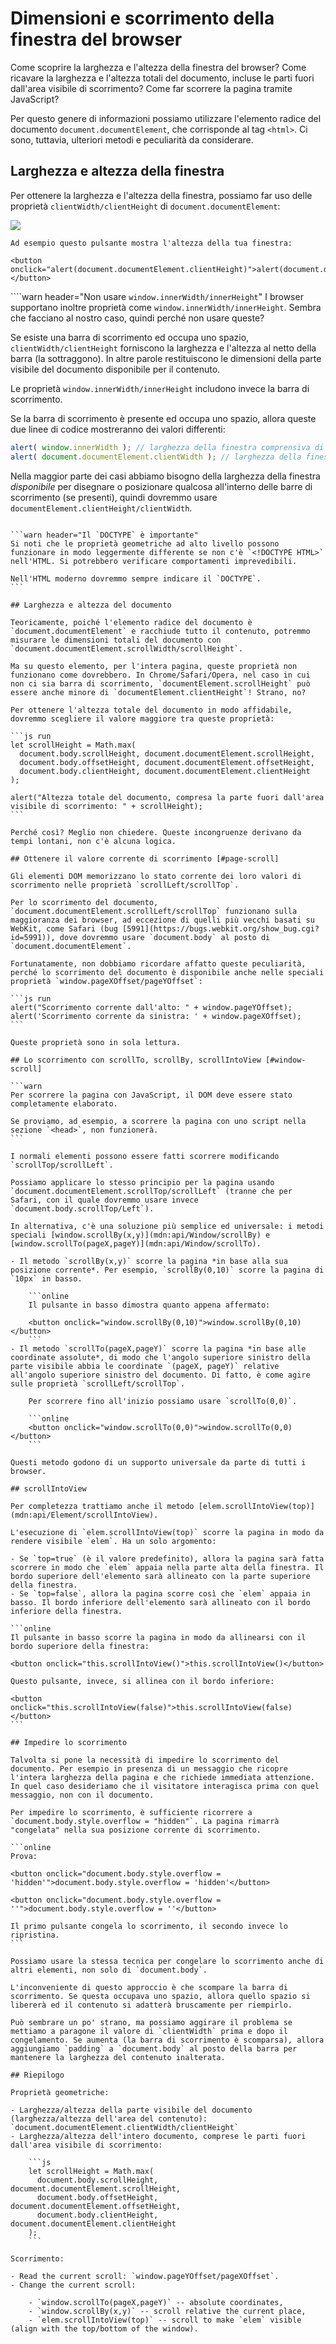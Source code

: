 # Dimensioni e scorrimento della finestra del browser

Come scoprire la larghezza e l'altezza della finestra del browser? Come ricavare la larghezza e l'altezza totali del documento, incluse le parti fuori dall'area visibile di scorrimento? Come far scorrere la pagina tramite JavaScript?

Per questo genere di informazioni possiamo utilizzare l'elemento radice del documento `document.documentElement`, che corrisponde al tag `<html>`. Ci sono, tuttavia, ulteriori metodi e peculiarità da considerare.

## Larghezza e altezza della finestra

Per ottenere la larghezza e l'altezza della finestra, possiamo far uso delle proprietà `clientWidth/clientHeight` di `document.documentElement`:

![](document-client-width-height.svg)

```online
Ad esempio questo pulsante mostra l'altezza della tua finestra:

<button onclick="alert(document.documentElement.clientHeight)">alert(document.documentElement.clientHeight)</button>
```

````warn header="Non usare `window.innerWidth/innerHeight`"
I browser supportano inoltre proprietà come `window.innerWidth/innerHeight`. Sembra che facciano al nostro caso, quindi perché non usare queste?

Se esiste una barra di scorrimento ed occupa uno spazio, `clientWidth/clientHeight` forniscono la larghezza e l'altezza al netto della barra (la sottraggono). In altre parole restituiscono le dimensioni della parte visibile del documento disponibile per il contenuto.

Le proprietà `window.innerWidth/innerHeight` includono invece la barra di scorrimento.

Se la barra di scorrimento è presente ed occupa uno spazio, allora queste due linee di codice mostreranno dei valori differenti:
```js run
alert( window.innerWidth ); // larghezza della finestra comprensiva di barra di scorrimento
alert( document.documentElement.clientWidth ); // larghezza della finestra barra esclusa
```

Nella maggior parte dei casi abbiamo bisogno della larghezza della finestra *disponibile* per disegnare o posizionare qualcosa all'interno delle barre di scorrimento (se presenti), quindi dovremmo usare `documentElement.clientHeight/clientWidth`.
````

```warn header="Il `DOCTYPE` è importante"
Si noti che le proprietà geometriche ad alto livello possono funzionare in modo leggermente differente se non c'è `<!DOCTYPE HTML>` nell'HTML. Si potrebbero verificare comportamenti imprevedibili.

Nell'HTML moderno dovremmo sempre indicare il `DOCTYPE`.
```

## Larghezza e altezza del documento

Teoricamente, poiché l'elemento radice del documento è `document.documentElement` e racchiude tutto il contenuto, potremmo misurare le dimensioni totali del documento con `document.documentElement.scrollWidth/scrollHeight`.

Ma su questo elemento, per l'intera pagina, queste proprietà non funzionano come dovrebbero. In Chrome/Safari/Opera, nel caso in cui non ci sia barra di scorrimento, `documentElement.scrollHeight` può essere anche minore di `documentElement.clientHeight`! Strano, no?

Per ottenere l'altezza totale del documento in modo affidabile, dovremmo scegliere il valore maggiore tra queste proprietà:

```js run
let scrollHeight = Math.max(
  document.body.scrollHeight, document.documentElement.scrollHeight,
  document.body.offsetHeight, document.documentElement.offsetHeight,
  document.body.clientHeight, document.documentElement.clientHeight
);

alert("Altezza totale del documento, compresa la parte fuori dall'area visibile di scorrimento: " + scrollHeight);
```

Perché così? Meglio non chiedere. Queste incongruenze derivano da tempi lontani, non c'è alcuna logica.

## Ottenere il valore corrente di scorrimento [#page-scroll]

Gli elementi DOM memorizzano lo stato corrente dei loro valori di scorrimento nelle proprietà `scrollLeft/scrollTop`.

Per lo scorrimento del documento, `document.documentElement.scrollLeft/scrollTop` funzionano sulla maggioranza dei browser, ad eccezione di quelli più vecchi basati su WebKit, come Safari (bug [5991](https://bugs.webkit.org/show_bug.cgi?id=5991)), dove dovremmo usare `document.body` al posto di `document.documentElement`.

Fortunatamente, non dobbiamo ricordare affatto queste peculiarità, perché lo scorrimento del documento è disponibile anche nelle speciali proprietà `window.pageXOffset/pageYOffset`:

```js run
alert("Scorrimento corrente dall'alto: " + window.pageYOffset);
alert('Scorrimento corrente da sinistra: ' + window.pageXOffset);
```

Queste proprietà sono in sola lettura.

## Lo scorrimento con scrollTo, scrollBy, scrollIntoView [#window-scroll]

```warn
Per scorrere la pagina con JavaScript, il DOM deve essere stato completamente elaborato.

Se proviamo, ad esempio, a scorrere la pagina con uno script nella sezione `<head>`, non funzionerà.
```

I normali elementi possono essere fatti scorrere modificando `scrollTop/scrollLeft`.

Possiamo applicare lo stesso principio per la pagina usando `document.documentElement.scrollTop/scrollLeft` (tranne che per Safari, con il quale dovremmo usare invece `document.body.scrollTop/Left`).

In alternativa, c'è una soluzione più semplice ed universale: i metodi speciali [window.scrollBy(x,y)](mdn:api/Window/scrollBy) e [window.scrollTo(pageX,pageY)](mdn:api/Window/scrollTo).

- Il metodo `scrollBy(x,y)` scorre la pagina *in base alla sua posizione corrente*. Per esempio, `scrollBy(0,10)` scorre la pagina di `10px` in basso.

    ```online
    Il pulsante in basso dimostra quanto appena affermato:

    <button onclick="window.scrollBy(0,10)">window.scrollBy(0,10)</button>
    ```
- Il metodo `scrollTo(pageX,pageY)` scorre la pagina *in base alle coordinate assolute*, di modo che l'angolo superiore sinistro della parte visibile abbia le coordinate `(pageX, pageY)` relative all'angolo superiore sinistro del documento. Di fatto, è come agire sulle proprietà `scrollLeft/scrollTop`.

    Per scorrere fino all'inizio possiamo usare `scrollTo(0,0)`.

    ```online
    <button onclick="window.scrollTo(0,0)">window.scrollTo(0,0)</button>
    ```

Questi metodo godono di un supporto universale da parte di tutti i browser.

## scrollIntoView

Per completezza trattiamo anche il metodo [elem.scrollIntoView(top)](mdn:api/Element/scrollIntoView).

L'esecuzione di `elem.scrollIntoView(top)` scorre la pagina in modo da rendere visibile `elem`. Ha un solo argomento:

- Se `top=true` (è il valore predefinito), allora la pagina sarà fatta scorrere in modo che `elem` appaia nella parte alta della finestra. Il bordo superiore dell'elemento sarà allineato con la parte superiore della finestra.
- Se `top=false`, allora la pagina scorre così che `elem` appaia in basso. Il bordo inferiore dell'elemento sarà allineato con il bordo inferiore della finestra.

```online
Il pulsante in basso scorre la pagina in modo da allinearsi con il bordo superiore della finestra:

<button onclick="this.scrollIntoView()">this.scrollIntoView()</button>

Questo pulsante, invece, si allinea con il bordo inferiore:

<button onclick="this.scrollIntoView(false)">this.scrollIntoView(false)</button>
```

## Impedire lo scorrimento

Talvolta si pone la necessità di impedire lo scorrimento del documento. Per esempio in presenza di un messaggio che ricopre l'intera larghezza della pagina e che richiede immediata attenzione. In quel caso desideriamo che il visitatore interagisca prima con quel messaggio, non con il documento.

Per impedire lo scorrimento, è sufficiente ricorrere a `document.body.style.overflow = "hidden"`. La pagina rimarrà "congelata" nella sua posizione corrente di scorrimento.

```online
Prova:

<button onclick="document.body.style.overflow = 'hidden'">document.body.style.overflow = 'hidden'</button>

<button onclick="document.body.style.overflow = ''">document.body.style.overflow = ''</button>

Il primo pulsante congela lo scorrimento, il secondo invece lo ripristina.
```

Possiamo usare la stessa tecnica per congelare lo scorrimento anche di altri elementi, non solo di `document.body`.

L'inconveniente di questo approccio è che scompare la barra di scorrimento. Se questa occupava uno spazio, allora quello spazio si libererà ed il contenuto si adatterà bruscamente per riempirlo.

Può sembrare un po' strano, ma possiamo aggirare il problema se mettiamo a paragone il valore di `clientWidth` prima e dopo il congelamento. Se aumenta (la barra di scorrimento è scomparsa), allora aggiungiamo `padding` a `document.body` al posto della barra per mantenere la larghezza del contenuto inalterata.

## Riepilogo

Proprietà geometriche:

- Larghezza/altezza della parte visibile del documento (larghezza/altezza dell'area del contenuto): `document.documentElement.clientWidth/clientHeight`
- Larghezza/altezza dell'intero documento, comprese le parti fuori dall'area visibile di scorrimento:

    ```js
    let scrollHeight = Math.max(
      document.body.scrollHeight, document.documentElement.scrollHeight,
      document.body.offsetHeight, document.documentElement.offsetHeight,
      document.body.clientHeight, document.documentElement.clientHeight
    );
    ```

Scorrimento:

- Read the current scroll: `window.pageYOffset/pageXOffset`.
- Change the current scroll:

    - `window.scrollTo(pageX,pageY)` -- absolute coordinates,
    - `window.scrollBy(x,y)` -- scroll relative the current place,
    - `elem.scrollIntoView(top)` -- scroll to make `elem` visible (align with the top/bottom of the window).

